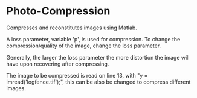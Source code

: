 # Photo-Compression
Compresses and reconstitutes images using Matlab.


A loss parameter, variable 'p', is used for compression. To change the compression/quality of the image, change the loss parameter. 

Generally, the larger the loss parameter the more distortion the image will have upon recovering after compressing.

The image to be compressed is read on line 13, with "y = imread('logfence.tif');", this can be also be changed to compress different images.
